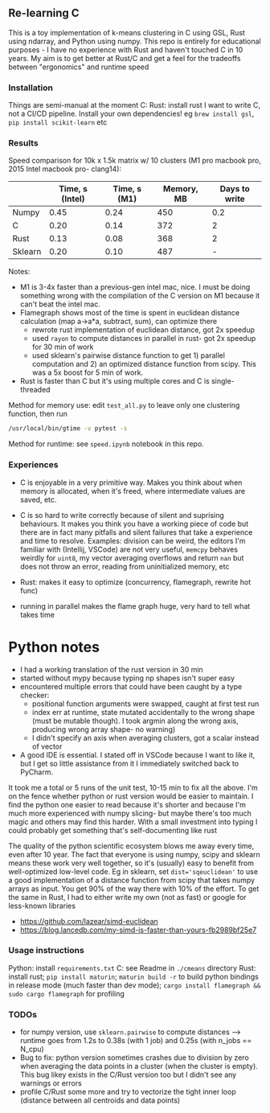 ## Re-learning C

This is a toy implementation of k-means clustering in C using GSL, Rust using ndarray, and Python using numpy. This repo is entirely for educational purposes - I have no experience with Rust and haven't touched C in 10 years. My aim is to get better at Rust/C and get a feel for the tradeoffs between "ergonomics" and runtime speed

### Installation

Things are semi-manual at the moment
C: 
Rust: install rust
I want to write C, not a CI/CD pipeline. Install your own dependencies! eg `brew install gsl`, `pip install scikit-learn` etc

### Results

Speed comparison for 10k x 1.5k matrix w/ 10 clusters (M1 pro macbook pro, 2015 Intel macbook pro- clang14):

|         | Time, s (Intel) | Time, s (M1) | Memory, MB | Days to write |
|---------|-----------------|--------------|------------|---------------|
| Numpy   | 0.45            | 0.24         | 450        | 0.2           | 
| C       | 0.20            | 0.14         | 372        | 2             |
| Rust    | 0.13            | 0.08         | 368        | 2             |
| Sklearn | 0.20            | 0.10         | 487        | -             |

Notes:
- M1 is 3-4x faster than a previous-gen intel mac, nice. I must be doing something wrong with the compilation of the C version on M1 because it can't beat the intel mac.
- Flamegraph shows most of the time is spent in euclidean distance calculation (map a->a*a, subtract, sum), can optimize there
  - rewrote rust implementation of euclidean distance, got 2x speedup
  - used `rayon` to compute distances in parallel in rust- got 2x speedup for 30 min of work
  - used sklearn's pairwise distance function to get 1) parallel computation and 2) an optimized distance function from scipy. This was a 5x boost for 5 min of work.
- Rust is faster than C but it's using multiple cores and C is single-threaded

Method for memory use: edit `test_all.py` to leave only one clustering function, then run 
```bash
/usr/local/bin/gtime -v pytest -s
```

Method for runtime: see `speed.ipynb` notebook in this repo.


### Experiences

- C is enjoyable in a very primitive way. Makes you think about when memory is allocated, when it's freed, where intermediate values are saved, etc.
- C is so hard to write correctly because of silent and suprising behaviours. It makes you think you have a working piece of code but there are in fact many pitfalls and silent failures that take a experience and time to resolve. Examples: division can be weird, the editors I'm familiar with (Intellij, VSCode) are not very useful, `memcpy` behaves weirdly for `uint8`, my vector averaging overflows and return `nan` but does not throw an error, reading from uninitialized memory, etc

- Rust: makes it easy to optimize (concurrency, flamegraph, rewrite hot func)
- running in parallel makes the flame graph huge, very hard to tell what takes time

# Python notes

- I had a working translation of the rust version in 30 min
- started without mypy because typing np shapes isn't super easy
- encountered multiple errors that could have been caught by a type checker:
  - positional function arguments were swapped, caught at first test run
  - index err at runtime, state mutated accidentally to the wrong shape (must be mutable though). I took argmin along the wrong axis, producing wrong array shape- no warning)
  - I didn't specify an axis when averaging clusters, got a scalar instead of vector
- A good IDE is essential. I stated off in VSCode because I want to like it, but I get so little assistance from it I immediately switched back to PyCharm. 

It took me a total or 5 runs of the unit test, 10-15 min to fix all the above. I'm on the fence whether python or rust version would be easier to maintain. I find the python one easier to read because it's shorter and because I'm much more experienced with numpy slicing- but maybe there's too much magic and others may find this harder. With a small investment into typing I could probably get something that's self-documenting like rust

The quality of the python scientific ecosystem blows me away every time, even after 10 year. The fact that everyone is using numpy, scipy and sklearn means these work very well together, so it's (usually) easy to benefit from well-optimized low-level code. Eg in sklearn, set `dist='sqeuclidean'` to use a good implementation of a distance function from scipy that takes numpy arrays as input. You get 90% of the way there with 10% of the effort. To get the same in Rust, I had to either write my own (not as fast) or google for less-known libraries
  - https://github.com/lazear/simd-euclidean
  - https://blog.lancedb.com/my-simd-is-faster-than-yours-fb2989bf25e7

### Usage instructions
Python: install `requirements.txt`
C: see Readme in `./cmeans` directory
Rust: install rust; `pip install maturin`; `maturin build -r` to build python bindings in release mode (much faster than dev mode); `cargo install flamegraph && sudo cargo flamegraph` for profiling

### TODOs

- for numpy version, use `sklearn.pairwise` to compute distances --> runtime goes from 1.2s to 0.38s (with 1 job) and 0.25s (with n_jobs == N_cpu)
- Bug to fix: python version sometimes crashes due to division by zero when averaging the data points in a cluster (when the cluster is empty). This bug likey exists in the  C/Rust version too but I didn't see any warnings or errors
- profile C/Rust some more and try to vectorize the tight inner loop (distance between all centroids and data points)